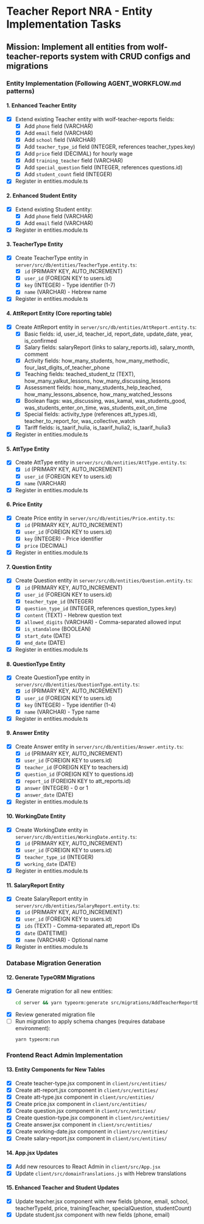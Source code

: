 # Teacher Report NRA - Entity Implementation Tasks

## Mission: Implement all entities from wolf-teacher-reports system with CRUD configs and migrations

### Entity Implementation (Following AGENT_WORKFLOW.md patterns)

#### 1. Enhanced Teacher Entity  
- [x] Extend existing Teacher entity with wolf-teacher-reports fields:
  - [x] Add `phone` field (VARCHAR)
  - [x] Add `email` field (VARCHAR) 
  - [x] Add `school` field (VARCHAR)
  - [x] Add `teacher_type_id` field (INTEGER, references teacher_types.key)
  - [x] Add `price` field (DECIMAL) for hourly wage
  - [x] Add `training_teacher` field (VARCHAR)
  - [x] Add `special_question` field (INTEGER, references questions.id)
  - [x] Add `student_count` field (INTEGER)
- [x] Register in entities.module.ts

#### 2. Enhanced Student Entity
- [x] Extend existing Student entity:
  - [x] Add `phone` field (VARCHAR)
  - [x] Add `email` field (VARCHAR)
- [x] Register in entities.module.ts

#### 3. TeacherType Entity
- [x] Create TeacherType entity in `server/src/db/entities/TeacherType.entity.ts`:
  - [x] `id` (PRIMARY KEY, AUTO_INCREMENT)
  - [x] `user_id` (FOREIGN KEY to users.id)
  - [x] `key` (INTEGER) - Type identifier (1-7)
  - [x] `name` (VARCHAR) - Hebrew name
- [x] Register in entities.module.ts

#### 4. AttReport Entity (Core reporting table)
- [x] Create AttReport entity in `server/src/db/entities/AttReport.entity.ts`:
  - [x] Basic fields: id, user_id, teacher_id, report_date, update_date, year, is_confirmed
  - [x] Salary fields: salaryReport (links to salary_reports.id), salary_month, comment
  - [x] Activity fields: how_many_students, how_many_methodic, four_last_digits_of_teacher_phone
  - [x] Teaching fields: teached_student_tz (TEXT), how_many_yalkut_lessons, how_many_discussing_lessons
  - [x] Assessment fields: how_many_students_help_teached, how_many_lessons_absence, how_many_watched_lessons
  - [x] Boolean flags: was_discussing, was_kamal, was_students_good, was_students_enter_on_time, was_students_exit_on_time
  - [x] Special fields: activity_type (references att_types.id), teacher_to_report_for, was_collective_watch
  - [x] Tariff fields: is_taarif_hulia, is_taarif_hulia2, is_taarif_hulia3
- [x] Register in entities.module.ts

#### 5. AttType Entity
- [x] Create AttType entity in `server/src/db/entities/AttType.entity.ts`:
  - [x] `id` (PRIMARY KEY, AUTO_INCREMENT)
  - [x] `user_id` (FOREIGN KEY to users.id)
  - [x] `name` (VARCHAR)
- [x] Register in entities.module.ts

#### 6. Price Entity
- [x] Create Price entity in `server/src/db/entities/Price.entity.ts`:
  - [x] `id` (PRIMARY KEY, AUTO_INCREMENT)
  - [x] `user_id` (FOREIGN KEY to users.id)
  - [x] `key` (INTEGER) - Price identifier
  - [x] `price` (DECIMAL)
- [x] Register in entities.module.ts

#### 7. Question Entity
- [x] Create Question entity in `server/src/db/entities/Question.entity.ts`:
  - [x] `id` (PRIMARY KEY, AUTO_INCREMENT)
  - [x] `user_id` (FOREIGN KEY to users.id)
  - [x] `teacher_type_id` (INTEGER)
  - [x] `question_type_id` (INTEGER, references question_types.key)
  - [x] `content` (TEXT) - Hebrew question text
  - [x] `allowed_digits` (VARCHAR) - Comma-separated allowed input
  - [x] `is_standalone` (BOOLEAN)
  - [x] `start_date` (DATE)
  - [x] `end_date` (DATE)
- [x] Register in entities.module.ts

#### 8. QuestionType Entity
- [x] Create QuestionType entity in `server/src/db/entities/QuestionType.entity.ts`:
  - [x] `id` (PRIMARY KEY, AUTO_INCREMENT)
  - [x] `user_id` (FOREIGN KEY to users.id)
  - [x] `key` (INTEGER) - Type identifier (1-4)
  - [x] `name` (VARCHAR) - Type name
- [x] Register in entities.module.ts

#### 9. Answer Entity
- [x] Create Answer entity in `server/src/db/entities/Answer.entity.ts`:
  - [x] `id` (PRIMARY KEY, AUTO_INCREMENT)
  - [x] `user_id` (FOREIGN KEY to users.id)
  - [x] `teacher_id` (FOREIGN KEY to teachers.id)
  - [x] `question_id` (FOREIGN KEY to questions.id)
  - [x] `report_id` (FOREIGN KEY to att_reports.id)
  - [x] `answer` (INTEGER) - 0 or 1
  - [x] `answer_date` (DATE)
- [x] Register in entities.module.ts

#### 10. WorkingDate Entity
- [x] Create WorkingDate entity in `server/src/db/entities/WorkingDate.entity.ts`:
  - [x] `id` (PRIMARY KEY, AUTO_INCREMENT)
  - [x] `user_id` (FOREIGN KEY to users.id)
  - [x] `teacher_type_id` (INTEGER)
  - [x] `working_date` (DATE)
- [x] Register in entities.module.ts

#### 11. SalaryReport Entity
- [x] Create SalaryReport entity in `server/src/db/entities/SalaryReport.entity.ts`:
  - [x] `id` (PRIMARY KEY, AUTO_INCREMENT)
  - [x] `user_id` (FOREIGN KEY to users.id)
  - [x] `ids` (TEXT) - Comma-separated att_report IDs
  - [x] `date` (DATETIME)
  - [x] `name` (VARCHAR) - Optional name
- [x] Register in entities.module.ts

### Database Migration Generation

#### 12. Generate TypeORM Migrations
- [x] Generate migration for all new entities:
  ```bash
  cd server && yarn typeorm:generate src/migrations/AddTeacherReportEntities
  ```
- [x] Review generated migration file
- [ ] Run migration to apply schema changes (requires database environment):
  ```bash
  yarn typeorm:run
  ```

### Frontend React Admin Implementation

#### 13. Entity Components for New Tables
- [x] Create teacher-type.jsx component in `client/src/entities/`
- [x] Create att-report.jsx component in `client/src/entities/`
- [x] Create att-type.jsx component in `client/src/entities/`
- [x] Create price.jsx component in `client/src/entities/`
- [x] Create question.jsx component in `client/src/entities/`
- [x] Create question-type.jsx component in `client/src/entities/`
- [x] Create answer.jsx component in `client/src/entities/`
- [x] Create working-date.jsx component in `client/src/entities/`
- [x] Create salary-report.jsx component in `client/src/entities/`

#### 14. App.jsx Updates
- [x] Add new resources to React Admin in `client/src/App.jsx`
- [x] Update `client/src/domainTranslations.js` with Hebrew translations

#### 15. Enhanced Teacher and Student Updates
- [x] Update teacher.jsx component with new fields (phone, email, school, teacherTypeId, price, trainingTeacher, specialQuestion, studentCount)
- [x] Update student.jsx component with new fields (phone, email)